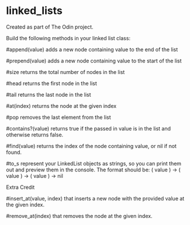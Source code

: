 # linked_lists

Created as part of The Odin project.

Build the following methods in your linked list class:

  #append(value) adds a new node containing value to the end of the list
  
  #prepend(value) adds a new node containing value to the start of the list
  
  #size returns the total number of nodes in the list
  
  #head returns the first node in the list
  
  #tail returns the last node in the list
  
  #at(index) returns the node at the given index
  
  #pop removes the last element from the list
  
  #contains?(value) returns true if the passed in value is in the list and otherwise returns false.
  
  #find(value) returns the index of the node containing value, or nil if not found.
  
  #to_s represent your LinkedList objects as strings, so you can print them out and preview them in the console. The format should be: 
  ( value ) -> ( value ) -> ( value ) -> nil

Extra Credit

  #insert_at(value, index) that inserts a new node with the provided value at the given index.
  
  #remove_at(index) that removes the node at the given index.
